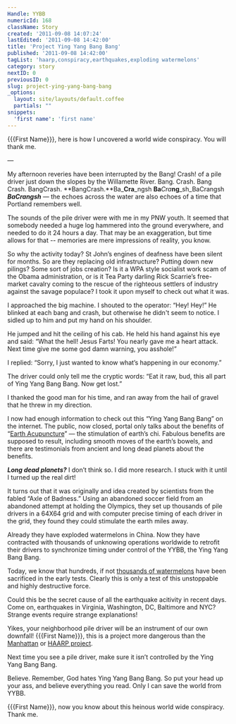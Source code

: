 ```yaml
---
Handle: YYBB
numericId: 168
className: Story
created: '2011-09-08 14:07:24'
lastEdited: '2011-09-08 14:42:00'
title: 'Project Ying Yang Bang Bang'
published: '2011-09-08 14:42:00'
tagList: 'haarp,conspiracy,earthquakes,exploding watermelons'
category: story
nextID: 0
previousID: 0
slug: project-ying-yang-bang-bang
_options:
  layout: site/layouts/default.coffee
  partials: ""
snippets:
  'first name': 'first name'
---
```

{{{First Name}}}, here is how I uncovered a world wide conspiracy. You will thank me.

—

My afternoon reveries have been interrupted by the Bang! Crash! of a pile driver just down the slopes by the Willamette River. Bang. Crash. Bang Crash. BangCrash. **BangCrash.**Ba_**Cra**_ngsh **Ba**_Cra_**ng**_sh_BaCrangsh _**BaCrangsh**_ — the echoes across the water are also echoes of a time that Portland remembers well.

The sounds of the pile driver were with me in my PNW youth. It seemed that somebody needed a huge log hammered into the ground everywhere, and needed to do it 24 hours a day. That may be an exaggeration, but time allows for that -- memories are mere impressions of reality, you know.

So why the activity today? St John’s engines of deafness have been silent for months. So are they replacing old infrastructure? Putting down new pilings? Some sort of jobs creation? Is it a WPA style socialist work scam of the Obama administration, or is it Tea Party darling Rick Scarrie’s free-market cavalry coming to the rescue of the righteous settlers of industry against the savage populace? I took it upon myself to check out what it was.

I approached the big machine. I shouted to the operator: “Hey! Hey!” He blinked at each bang and crash, but otherwise he didn't seem to notice. I sidled up to him and put my hand on his shoulder.

He jumped and hit the ceiling of his cab. He held his hand against his eye and said: “What the hell! Jesus Farts! You nearly gave me a heart attack. Next time give me some god damn warning, you asshole!”

I replied: “Sorry, I just wanted to know what’s happening in our economy.”

The driver could only tell me the cryptic words: “Eat it raw, bud, this all part of Ying Yang Bang Bang. Now get lost.”

I thanked the good man for his time, and ran away from the hail of gravel that he threw in my direction.

I now had enough information to check out this “Ying Yang Bang Bang” on the internet. The public, now closed, portal only talks about the benefits of “[Earth Acupuncture][0]” — the stimulation of earth’s chi. Fabulous benefits are supposed to result, including smooth moves of the earth’s bowels, and there are testimonials from ancient and long dead planets about the benefits. 

_**Long dead planets?**_ I don’t think so. I did more research. I stuck with it until I turned up the real dirt!

It turns out that it was originally and idea created by scientists from the fabled “Axle of Badness.” Using an abandoned soccer field from an abandoned attempt at holding the Olympics, they set up thousands of pile drivers in a 64X64 grid and with computer precise timing of each driver in the grid, they found they could stimulate the earth miles away.

Already they have exploded watermelons in China. Now they have contracted with thousands of unknowing operations worldwide to retrofit their drivers to synchronize timing under control of the YYBB, the Ying Yang Bang Bang.

Today, we know that hundreds, if not [thousands of watermelons][1] have been sacrificed in the early tests. Clearly this is only a test of this unstoppable and highly destructive force.

Could this be the secret cause of all the earthquake acitivity in recent days. Come on, earthquakes in Virginia, Washington, DC, Baltimore and NYC? Strange events require strange explanations!

Yikes, your neighborhood pile driver will be an instrument of our own downfall! {{{First Name}}}, this is a project more dangerous than the [Manhattan][2] or [HAARP project][3].

Next time you see a pile driver, make sure it isn’t controlled by the Ying Yang Bang Bang.

Believe. Remember, God hates Ying Yang Bang Bang. So put your head up your ass, and believe everything you read. Only I can save the world from YYBB.

{{{First Name}}}, now you know about this heinous world wide conspiracy. Thank me.

[0]: http://earthacupuncture.info/
[1]: http://www.bbc.co.uk/news/world-asia-pacific-13421374
[2]: http://www.youtube.com/watch?v=16heorrfsgY&amp;feature=related
[3]: http://www.google.com/search?rls=en&amp;q=haarp+conspiracy&amp;ie=UTF-8&amp;oe=UTF-8